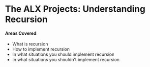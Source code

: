 # The ALX Projects: Understanding Recursion

#### Areas Covered
* What is recursion
* How to implement recursion
* In what situations you should implement recursion
* In what situations you shouldn’t implement recursion


